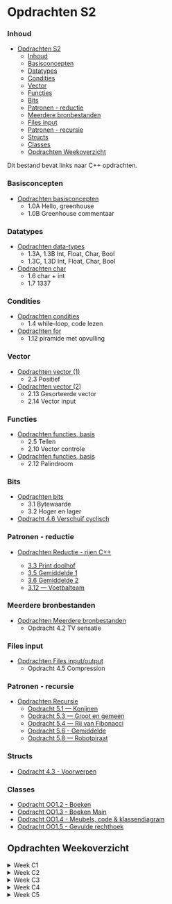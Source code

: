 # Opdrachten S2 [](title-id)

### Inhoud[](toc-id)

- [Opdrachten S2 ](#opdrachten-s2-)
    - [Inhoud](#inhoud)
    - [Basisconcepten](#basisconcepten)
    - [Datatypes](#datatypes)
    - [Condities](#condities)
    - [Vector](#vector)
    - [Functies](#functies)
    - [Bits](#bits)
    - [Patronen - reductie](#patronen---reductie)
    - [Meerdere bronbestanden](#meerdere-bronbestanden)
    - [Files input](#files-input)
    - [Patronen - recursie](#patronen---recursie)
    - [Structs](#structs)
    - [Classes](#classes)
  - [Opdrachten Weekoverzicht](#opdrachten-weekoverzicht)

Dit bestand bevat links naar C++ opdrachten.

### Basisconcepten

- [Opdrachten basisconcepten](../basisconcepten/opdr_basisconcepten.md)
  - 1.0A Hello, greenhouse
  - 1.0B Greenhouse commentaar

### Datatypes

- [Opdrachten data-types](../data-types/opdr_data-types.md)
  - 1.3A, 1.3B Int, Float, Char, Bool
  - 1.3C, 1.3D Int, Float, Char, Bool
- [Opdrachten char](../data-types/char/opdr_char.md)
  - 1.6 char + int
  - 1.7 1337

### Condities

- [Opdrachten condities](../condities/while/opdr_while_lezen.md)
  - 1.4 while-loop, code lezen
- [Opdrachten for](../condities/for/opdr_piramide.md)
  - 1.12 piramide met opvulling

### Vector

- [Opdrachten vector (1)](../data-types/vector/opdr_vector.md)
  - 2.3 Positief
- [Opdrachten vector (2)](../data-types/vector/opdr_v_sorteren.md)
  - 2.13 Gesorteerde vector
  - 2.14 Vector input

### Functies

- [Opdrachten functies, basis](../functies/basis/opdr_tellen.md)
  - 2.5 Tellen
  - 2.10 Vector controle
- [Opdrachten functies, basis](../functies/basis/opdr_palindroom.md)
  - 2.12 Palindroom

### Bits

- [Opdrachten bits](../bits/opdr_bits_bytes.md)
  - 3.1 Bytewaarde
  - 3.2 Hoger en lager
- [Opdracht 4.6 Verschuif cyclisch](../bits/opdr_bits_cyclisch.md)

### Patronen - reductie

- [Opdrachten Reductie - rijen C++](../patronen/reductie/opdr_rijen.md)

  - [3.3 Print doolhof](../patronen/reductie/opdr_rijen.md#opdracht-33-print-doolhof)
  - [3.5 Gemiddelde 1](../patronen/reductie/opdr_rijen.md#opdracht-35-gemiddelde-1)
  - [3.6 Gemiddelde 2](../patronen/reductie/opdr_rijen.md#opdracht-36-gemiddelde-2)
  - [3.12 — Voetbalteam](../patronen/reductie/opdr_rijen.md#opdracht-312--voetbalteam)

### Meerdere bronbestanden

- [Opdrachten Meerdere bronbestanden](../meerdere-bronbestanden/opdr_TV_sensatie.md)
  - Opdracht 4.2 TV sensatie
  
### Files input

- [Opdrachten Files input/output](../files-input/opdr_compression.md)
  - Opdracht 4.5 Compression

### Patronen - recursie

- [Opdrachten Recursie](../patronen/recursie/opdr_recursie.md)
  - [Opdracht 5.1 — Konijnen](../patronen/recursie/opdr_recursie.md#opdracht-51--konijnen)
  - [Opdracht 5.3 — Groot en gemeen](../patronen/recursie/opdr_recursie.md#opdracht-53--groot-en-gemeen)
  - [Opdracht 5.4 — Rij van Fibonacci](../patronen/recursie/opdr_recursie.md#opdracht-54--rij-van-fibonacci)
  - [Opdracht 5.6 - Gemiddelde](../patronen/recursie/opdr_recursie.md#opdracht-56---gemiddelde)
  - [Opdracht 5.8 — Robotpiraat](../patronen/recursie/opdr_recursie.md#opdracht-58--robotpiraat)

### Structs
- [Opdracht 4.3 - Voorwerpen](../oop-concepten/structs/opdr_structs.md)

### Classes
- [Opdracht OO1.2 - Boeken](../oop-concepten/klassen/opdr_boeken.md#opdracht-oo12-boeken)
- [Opdracht OO1.3 - Boeken Main](../oop-concepten/klassen/opdr_boeken.md#opdracht-oo13-boeken-main)
- [Opdracht OO1.4 - Meubels, code & klassendiagram](../oop-concepten/klassen/opdr_meubels.md)
- [Opdracht OO1.5 - Gevulde rechthoek](../oop-concepten/klassen/opdr_rechthoek.md)

## Opdrachten Weekoverzicht

<details>
  <summary>Week C1</summary>  
Je kunt de volgende opdrachten maken:
- [Opdrachten basisconcepten](../basisconcepten/opdr_basisconcepten.md)
  - 1.0A Hello, greenhouse
  - 1.0B Greenhouse commentaar

- [Opdrachten data-types](../data-types/opdr_data-types.md)
  - 1.3A, 1.3B Int, Float, Char, Bool
  - 1.3C, 1.3D Int, Float, Char, Bool
- [Opdrachten char](../data-types/char/opdr_char.md)
  - 1.6 char + int
  - 1.7 1337
- [Opdrachten condities](../condities/while/opdr_while_lezen.md)
  - 1.4 while-loop, code lezen
- [Opdrachten for](../condities/for/opdr_piramide.md)
  - 1.12 piramide met opvulling

</details>

<details>
  <summary>Week C2</summary>
Je kunt de volgende opdrachten maken:
2.3, 2.5, 2.10, 2.12, 2.13 en 2.14.

- [Opdrachten vector](../data-types/vector/opdr_vector.md)
  - 2.3 Positief
- [Opdrachten functies, basis](../functies/basis/opdr_tellen.md)
  - 2.5 Tellen
  - 2.10 Vector controle
- [Opdrachten functies, basis](../functies/basis/opdr_palindroom.md)
  - 2.12 Palindroom
- [Opdrachten vector](../data-types/vector/opdr_v_sorteren.md)
  - 2.13 Gesorteerde vector
  - 2.14 Vector input

</details>

<details>
  <summary>Week C3</summary>
Je kunt de volgende opdrachten maken:

- [Opdrachten bits](../bits/opdr_bits_bytes.md)
  - 3.1 Bytewaarde
  - 3.2 Hoger en lager

- [Opdrachten Reductie - rijen C++](../patronen/reductie/opdr_rijen.md)

  - [3.3 Print doolhof](../patronen/reductie/opdr_rijen.md#opdracht-33-print-doolhof)
  - [3.5 Gemiddelde 1](../patronen/reductie/opdr_rijen.md#opdracht-35-gemiddelde-1)
  - [3.6 Gemiddelde 2](../patronen/reductie/opdr_rijen.md#opdracht-36-gemiddelde-2)
  - [3.12 Voetbalteam](../patronen/reductie/opdr_rijen.md#opdracht-312--voetbalteam)

</details>

<details>
  <summary>Week C4</summary>
  Je kunt de volgende opdrachten maken:

- Opdrachten Meerdere bronbestanden
  - [Opdracht 4.2 TV sensatie](../meerdere-bronbestanden/opdr_TV_sensatie.md)
  
- Opdrachten Files input/output
  - [Opdracht 4.5 Compression](../files-input/opdr_compression.md)
  
- Opdrachten bits
  - [Opdracht 4.6 Verschuif cyclisch](../bits/opdr_bits_cyclisch.md)

</details>

<details>
  <summary>Week C5</summary>
Je kunt de volgende opdrachten maken:

- [Opdrachten Recursie](../patronen/recursie/opdr_recursie.md)
  
  - [Opdracht 5.1 — Konijnen](../patronen/recursie/opdr_recursie.md#opdracht-51--konijnen)
  - [Opdracht 5.3 — Groot en gemeen](../patronen/recursie/opdr_recursie.md#opdracht-53--groot-en-gemeen)
  - [Opdracht 5.4 — Rij van Fibonacci](../patronen/recursie/opdr_recursie.md#opdracht-54--rij-van-fibonacci)
  - [Opdracht 5.6 — Gemiddelde](../patronen/recursie/opdr_recursie.md#opdracht-56---gemiddelde)
  - [Opdracht 5.8 — Robotpiraat](../patronen/recursie/opdr_recursie.md#opdracht-58--robotpiraat)
</details>
